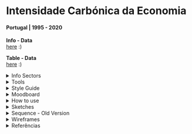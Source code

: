 <!--
**air-polution-portugal/air-![]()polution-portugal**
-->

<h1>Intensidade Carbónica da Economia</h1>

<h4> Portugal | 1995 - 2020</h4>

<!-- SUBSTITUIR CASO FAÇAMOS ALTERAÇÕES-->
<!--
<p>

O projeto Intensidade Carbónica da Economia - Portugal 1995-2020 tem como principal propósito/finalidade/objetivo criar uma visualização de dados interativa relativa à intensidade carbónica dos diversos setores de atividade económica em Portugal.

Assim, parte-se de um conjunto de dados, (disponível aqui [<ins>https://www.pordata.pt/portugal/intensidade+carbonica+da+economia+por+setor+de+atividade-3477</ins>](https://www.pordata.pt/portugal/intensidade+carbonica+da+economia+por+setor+de+atividade-3477) ) referentes ao período entre 1995 e 2020, que indica “quanto dióxido de carbono e outros gases causadores do aquecimento global são emitidos, em toneladas, por cada milhão de euros de riqueza criada.

O objetivo final desta visualização de dados é ilustrar, de forma visual, intuitiva e de fácil/rápida interpretação, de que forma é que a poluição causada por cada um destes setores foi evoluindo ao longo de 25 anos. Desta forma, é possível, ao utilizador, perceber que alguns setores extremamente poluentes em 1995 (nomeadamente o Setor Energético e  o de Captação, Tratamento e Distribuição de Água) são atualmente mais amigos do ambiente (eco-friendly); embora, em 2020 o setor mais poluente seja ainda o de Captação, Tratamento e Distribuição de Água. Através da identificação dos setores mais poluentes, o público/utilizador pode perceber onde/sobre que setores devem ser tomadas medidas com vista a reduzir a pegada ecológica.

A visualização dos dados é construída para um ano de cada vez (anualmente?), dependendo da interação do utilizador, é então apresentado um conjunto de partículas (representadas por uma forma esférica/circular, com linhas que nascem do seu centro), cada uma representativa de um determinado setor de atividade económica. O tamanho da partícula é exponencialmente proporcional ao respetivo valor da intensidade carbónica do seu setor - quanto maior for a partícula, mais poluente é o setor.

Em adição, o utilizador tem a oportunidade de selecionar cada partícula para obter informações mais pormenorizada sobre esse setor (como a percentagem de gases causadores do aquecimento global emitidos relativamente ao total anual). 

Esta visualização de dados, integralmente desenvolvida em P5.js (JavaScript), é ainda um work in progress, tratando-se de uma nova forma de interpretar e representar os dados originais, fazendo uso da tecnologia para os recodificar numa componente visual e interativa e intuitiva, de muito mais fácil leitura para o ser humano.

</p>

-->

**Info - Data**
<br>[here](https://www.pordata.pt/portugal/intensidade+carbonica+da+economia+por+setor+de+atividade-3477) :)
<br>

**Table - Data**
<br>[here](https://github.com/air-polution-portugal/air-polution-portugal.github.io/blob/main/00-Dados.csv) :)

<details><summary> Info Sectors </summary>
<br>

[( 0 ) Primary Sector](https://eportugal.gov.pt/categorias-de-actividade/agrc-anml-flrst-pesca)
<br>
[( 1 ) Extractive Industries](https://eportugal.gov.pt/categorias-de-actividade/extrativas)
<br>
[( 2 ) Manufacturing](https://eportugal.gov.pt/categorias-de-actividade/transformadoras)
<br>
[( 3 ) Energy](https://eportugal.gov.pt/categorias-de-actividade/elet-gas-vap-quen-frio)
<br>
[( 4 ) Water Capture, Treatment and Distribution](https://www.gee.gov.pt/pt/lista-publicacoes/estatisticas-setoriais/e-captacao-tratamento-e-distribuicao-de-agua-saneamento-gestao-de-residuos-e-despoluicao/36-captacao-tratamento-e-distribuicao-de-agua)
<br>
[( 5 ) Construction](https://eportugal.gov.pt/categorias-de-actividade/construcao)
<br>
[( 6 ) Tertiary Sector](https://eportugal.gov.pt/categorias-de-actividade/grossis-retalho-repar-auto-moto)
<br>
[( 7 ) Transport and Storage](https://eportugal.gov.pt/categorias-de-actividade/transporte-armazenam)
<br>
[( 8 ) Housing and Catering](https://eportugal.gov.pt/categorias-de-actividade/alojam-restaur)
<br>
[( 9 ) Information and Communication](https://eportugal.gov.pt/categorias-de-actividade/inform-comunic)
<br>
[( 10 ) Financial and Insurance Activities](https://eportugal.gov.pt/categorias-de-actividade/financeiro)
<br>
[( 11 ) Real Estate Activities](https://eportugal.gov.pt/categorias-de-actividade/imobiliario)
<br>
[( 12 ) Consulting, Scientific, Technical](https://eportugal.gov.pt/categorias-de-actividade/consult-cient-tecnic-similar)
<br>
[( 13 ) Administrative and Support Service Activities](https://eportugal.gov.pt/categorias-de-actividade/admin-apoio)
<br>
[( 14 ) Public Administration](https://dados.gov.pt/pt/datasets/administracao-publica-e-defesa-seguranca-social-obrigatoria/)
<br>
[( 15 ) Education](https://eportugal.gov.pt/categorias-de-actividade/educacao)
<br>
[( 16 ) Human Health Activities and Social Support](https://eportugal.gov.pt/categorias-de-actividade/saude-apoiosocial)
<br>
[( 17 ) Arts, Entertainment, Sports](https://eportugal.gov.pt/categorias-de-actividade/arte-desp-recreacao)
<br>
[( 18 ) Other Services](https://eportugal.gov.pt/categorias-de-actividade/outros-servpessoais)
<br>

</details>

<details><summary> Tools </summary>
<br>

<p>Microsoft Excel: Tabela de dados</p>
<p>Papel e Papis: Esboços e Wireframes</p>
<p>Figma: Desenvolvimento de protótipo high fidelity </p>
<p>P5js: Elaboração do projeto interativo </p>
<p>[Library - C2.js](https://c2js.org/)</p>

<br>
</details>

<details><summary>Style Guide</summary>

<br>

![](anexos_relatorio/style_guide.jpg)

<br>

![](anexos_relatorio/cores.jpg)

<br>
</details>

<details><summary>Moodboard</summary>

<br>

![](anexos_relatorio/moodboard.jpg)
<br>
</details>

<details><summary>How to use</summary>

![](anexos_relatorio/como_utilizar_1.jpg)

<br>

![](anexos_relatorio/como_utilizar_2.jpg)

<br>

![](anexos_relatorio/como_utilizar_3.jpg)

<br>

![](anexos_relatorio/como_utilizar_4.jpg)

<br>

![](anexos_relatorio/como_utilizar_5.jpg)

<br>

</details>

<details><summary> Sketches </summary>

![](anexos_relatorio/WireFrame_1.jpg)

![](anexos_relatorio/WireFrame_2.jpg)

![](anexos_relatorio/WireFrame_3.jpg)
</details>

<details><summary>Sequence - Old Version</summary>

<br>

![](anexos_relatorio/sequencia.gif)

<br>

</details>

<details><summary>Wireframes</summary>

![](anexos_relatorio/WireFrame_Figma_1.jpg)
![](anexos_relatorio/WireFrame_Figma_2.jpg)
![](anexos_relatorio/WireFrame_Figma_3.jpg)
![](anexos_relatorio/WireFrame_Figma_4.jpg)
![](anexos_relatorio/WireFrame_Figma_5.jpg)
</details>

</details>
<details><summary>Referências</summary>

<details><summary> References </summary>
<br>

- FRAGAPANE, Federica & PIACENTINI, Alex. (2020). Hearts and minds. Behance. [<ins>https://www.behance.net/gallery/99331127/Key-WorkersMigrants-contributionto-COVID-19-response</ins>](https://www.behance.net/gallery/99331127/Key-WorkersMigrants-contributionto-COVID-19-response)

<br>

- FRAGAPANE, Federica & PIACENTINI, Alex. (2021). Coding Challenge #123.1: Polar Perlin Noise Loops. Behance. [<ins>https://www.behance.net/gallery/133409063/Hearts-and-minds</ins>](https://www.behance.net/gallery/133409063/Hearts-and-minds);

<br>

- FRAGAPANE, Federica & PIACENTINI, Alex. (2021). The Mayors Dialogue on Growth and Solidarity. Behance. [<ins>https://www.behance.net/gallery/111133627/The-Mayors-Dialogue-on-Growth-and-Solidarity</ins>](https://www.behance.net/gallery/111133627/The-Mayors-Dialogue-on-Growth-and-Solidarity);

<br>

- FRAGAPANE, Federica. (2020). Noise pollution. Behance. [<ins>https://www.behance.net/gallery/96908251/Noise-pollution</ins>](https://www.behance.net/gallery/96908251/Noise-pollution);

<br>

- FRAGAPANE, Federica. (2022).Energy demand and the rhythm of everyday life. Behance. [<ins>https://www.behance.net/gallery/153326341/Energy-demand-and-the-rhythm-of-everyday-life</ins>](https://www.behance.net/gallery/153326341/Energy-demand-and-the-rhythm-of-everyday-life);

<br>

- FRAGAPANE, Federica. (2022).The deepest lakes. Behance. [<ins>https://www.behance.net/gallery/148418917/The-deepest-lakes</ins>](https://www.behance.net/gallery/148418917/The-deepest-lakes);

<br>

- PEARSON, Matt. (2009).Life in 2050 Ident. Vimeo. [<ins>https://vimeo.com/10924639?login=true</ins>](https://vimeo.com/10924639?login=true);

<br>

- VARONE, Jason. Institute of Fine Arts Dissertations. Site. [<ins>https://yining1023.github.io/IFA/projects/ifa-dissertation/</ins>](https://yining1023.github.io/IFA/projects/ifa-dissertation/);

<br>

- CRUZ, Pedro. Um ecossistema POLÍTICO-EMPRESARIAL. Site. [<ins>https://pmcruz.com/eco/</ins>](https://pmcruz.com/eco/);

<br>

- CRUZ, Pedro & SHIBUYA, Felipe.  { }cene. Site. [<ins>http://pmcruz.com/works/-cene.html</ins>](http://pmcruz.com/works/-cene.html);

<br>

- CRUZ, Pedro.  Visualizing Empires Decline. Site. [<ins>http://pmcruz.com/works/visualizing-empires-decline.html</ins>](http://pmcruz.com/works/visualizing-empires-decline.html);

<br>

</details>

<p>
Developers:
    <br>
    _Carolina Mendonça | nº 3200349
    <br>
    _Eduardo Vitorino | nº 3200337
</p>

